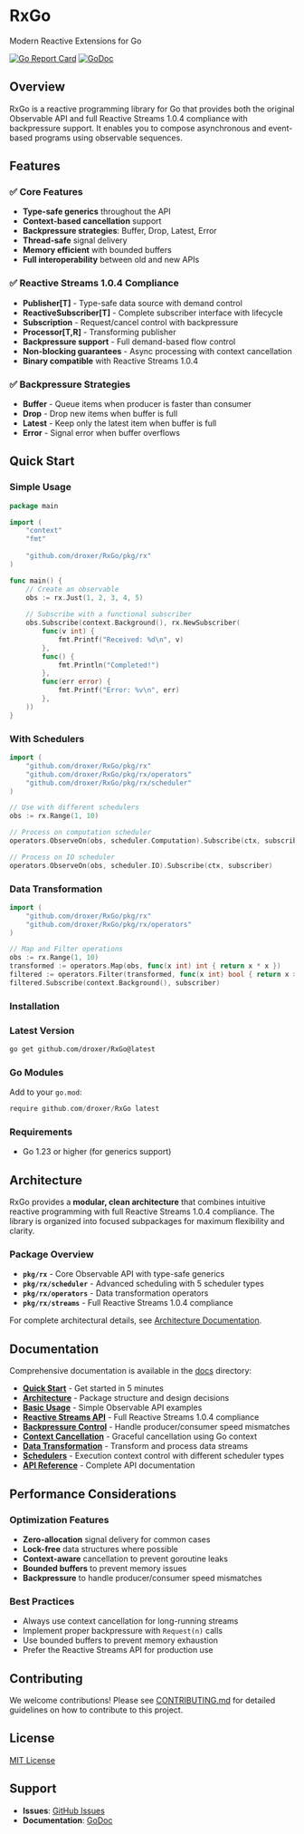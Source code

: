 # RxGo

Modern Reactive Extensions for Go

[![Go Report Card](https://goreportcard.com/badge/github.com/droxer/RxGo)](https://goreportcard.com/report/github.com/droxer/RxGo)
[![GoDoc](https://godoc.org/github.com/droxer/RxGo?status.svg)](https://godoc.org/github.com/droxer/RxGo)

## Overview

RxGo is a reactive programming library for Go that provides both the original Observable API and full Reactive Streams 1.0.4 compliance with backpressure support. It enables you to compose asynchronous and event-based programs using observable sequences.

## Features

### **✅ Core Features**
- **Type-safe generics** throughout the API
- **Context-based cancellation** support
- **Backpressure strategies**: Buffer, Drop, Latest, Error
- **Thread-safe** signal delivery
- **Memory efficient** with bounded buffers
- **Full interoperability** between old and new APIs

### **✅ Reactive Streams 1.0.4 Compliance**
- **Publisher[T]** - Type-safe data source with demand control
- **ReactiveSubscriber[T]** - Complete subscriber interface with lifecycle
- **Subscription** - Request/cancel control with backpressure
- **Processor[T,R]** - Transforming publisher
- **Backpressure support** - Full demand-based flow control
- **Non-blocking guarantees** - Async processing with context cancellation
- **Binary compatible** with Reactive Streams 1.0.4

### **✅ Backpressure Strategies**
- **Buffer** - Queue items when producer is faster than consumer
- **Drop** - Drop new items when buffer is full
- **Latest** - Keep only the latest item when buffer is full
- **Error** - Signal error when buffer overflows

## Quick Start

### Simple Usage

```go
package main

import (
    "context"
    "fmt"
    
    "github.com/droxer/RxGo/pkg/rx"
)

func main() {
    // Create an observable
    obs := rx.Just(1, 2, 3, 4, 5)
    
    // Subscribe with a functional subscriber
    obs.Subscribe(context.Background(), rx.NewSubscriber(
        func(v int) {
            fmt.Printf("Received: %d\n", v)
        },
        func() {
            fmt.Println("Completed!")
        },
        func(err error) {
            fmt.Printf("Error: %v\n", err)
        },
    ))
}
```

### With Schedulers

```go
import (
	"github.com/droxer/RxGo/pkg/rx"
	"github.com/droxer/RxGo/pkg/rx/operators"
	"github.com/droxer/RxGo/pkg/rx/scheduler"
)

// Use with different schedulers
obs := rx.Range(1, 10)

// Process on computation scheduler
operators.ObserveOn(obs, scheduler.Computation).Subscribe(ctx, subscriber)

// Process on IO scheduler
operators.ObserveOn(obs, scheduler.IO).Subscribe(ctx, subscriber)
```

### Data Transformation

```go
import (
	"github.com/droxer/RxGo/pkg/rx"
	"github.com/droxer/RxGo/pkg/rx/operators"
)

// Map and Filter operations
obs := rx.Range(1, 10)
transformed := operators.Map(obs, func(x int) int { return x * x })
filtered := operators.Filter(transformed, func(x int) bool { return x > 10 })
filtered.Subscribe(context.Background(), subscriber)
```

### Installation

### Latest Version
```bash
go get github.com/droxer/RxGo@latest
```

### Go Modules
Add to your `go.mod`:
```go
require github.com/droxer/RxGo latest
```

### Requirements
- Go 1.23 or higher (for generics support)

## Architecture

RxGo provides a **modular, clean architecture** that combines intuitive reactive programming with full Reactive Streams 1.0.4 compliance. The library is organized into focused subpackages for maximum flexibility and clarity.

### Package Overview
- **`pkg/rx`** - Core Observable API with type-safe generics
- **`pkg/rx/scheduler`** - Advanced scheduling with 5 scheduler types
- **`pkg/rx/operators`** - Data transformation operators
- **`pkg/rx/streams`** - Full Reactive Streams 1.0.4 compliance

For complete architectural details, see [Architecture Documentation](./docs/architecture.md).

## Documentation

Comprehensive documentation is available in the [docs](./docs/) directory:

- **[Quick Start](./docs/quick-start.md)** - Get started in 5 minutes
- **[Architecture](./docs/architecture.md)** - Package structure and design decisions
- **[Basic Usage](./docs/basic-usage.md)** - Simple Observable API examples
- **[Reactive Streams API](./docs/reactive-streams.md)** - Full Reactive Streams 1.0.4 compliance
- **[Backpressure Control](./docs/backpressure.md)** - Handle producer/consumer speed mismatches
- **[Context Cancellation](./docs/context-cancellation.md)** - Graceful cancellation using Go context
- **[Data Transformation](./docs/data-transformation.md)** - Transform and process data streams
- **[Schedulers](./docs/schedulers.md)** - Execution context control with different scheduler types
- **[API Reference](./docs/api-reference.md)** - Complete API documentation
## Performance Considerations

### Optimization Features
- **Zero-allocation** signal delivery for common cases
- **Lock-free** data structures where possible
- **Context-aware** cancellation to prevent goroutine leaks
- **Bounded buffers** to prevent memory issues
- **Backpressure** to handle producer/consumer speed mismatches

### Best Practices
- Always use context cancellation for long-running streams
- Implement proper backpressure with `Request(n)` calls
- Use bounded buffers to prevent memory exhaustion
- Prefer the Reactive Streams API for production use

## Contributing

We welcome contributions! Please see [CONTRIBUTING.md](./CONTRIBUTING.md) for detailed guidelines on how to contribute to this project.

## License

[MIT License](./LICENSE)

## Support

- **Issues**: [GitHub Issues](https://github.com/droxer/RxGo/issues)
- **Documentation**: [GoDoc](https://godoc.org/github.com/droxer/RxGo)
